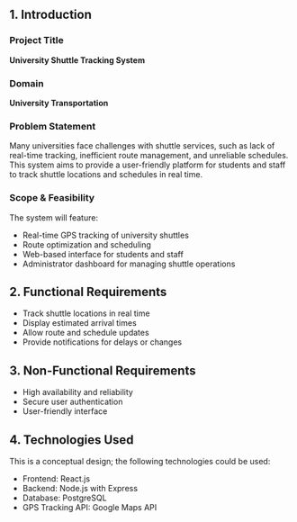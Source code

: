 ## 1. Introduction
### Project Title
**University Shuttle Tracking System**

### Domain
**University Transportation**

### Problem Statement
Many universities face challenges with shuttle services, such as lack of real-time tracking, inefficient route management, and unreliable schedules. This system aims to provide a user-friendly platform for students and staff to track shuttle locations and schedules in real time.

### Scope & Feasibility
The system will feature:
- Real-time GPS tracking of university shuttles
- Route optimization and scheduling
- Web-based interface for students and staff
- Administrator dashboard for managing shuttle operations

## 2. Functional Requirements
- Track shuttle locations in real time
- Display estimated arrival times
- Allow route and schedule updates
- Provide notifications for delays or changes

## 3. Non-Functional Requirements
- High availability and reliability
- Secure user authentication
- User-friendly interface

## 4. Technologies Used
This is a conceptual design; the following technologies could be used:
- Frontend: React.js
- Backend: Node.js with Express
- Database: PostgreSQL
- GPS Tracking API: Google Maps API
